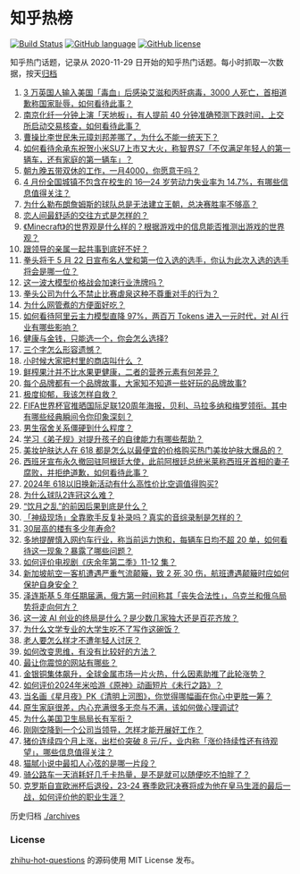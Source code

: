 # 知乎热榜
[![Build Status](https://github.com/ToWeLong/zhihu-hot-questions/workflows/CI/badge.svg)](https://github.com/ToWeLong/zhihu-hot-questions/actions)
[![GitHub language](https://img.shields.io/badge/language-golang-orange.svg)](https://golang.org/)
[![GitHub license](https://img.shields.io/github/license/ToWeLong/zhihu-hot-questions)](https://github.com/ToWeLong/zhihu-hot-questions/blob/main/LICENSE)

知乎热门话题，记录从 2020-11-29 日开始的知乎热门话题。每小时抓取一次数据，按天[归档](./archives)

<!-- BEGIN -->

1. [3 万英国人输入美国「毒血」后感染艾滋和丙肝病毒，3000 人死亡，首相道歉称国家耻辱，如何看待此事？](https://www.zhihu.com/question/656713985)
1. [南京化纤一分钟上演「天地板」，有人提前 40 分钟准确预测下跌时间，上交所启动交易核查，如何看待此事？](https://www.zhihu.com/question/656700373)
1. [曹操比李世民朱元璋刘邦差哪了，为什么不能一统天下？](https://www.zhihu.com/question/654604705)
1. [如何看待余承东祝贺小米SU7上市又大火，称智界S7「不仅满足年轻人的第一辆车，还有家庭的第一辆车」？](https://www.zhihu.com/question/656688949)
1. [朝九晚五带双休的工作，一月4000，你愿意干吗？](https://www.zhihu.com/question/656489119)
1. [4 月份全国城镇不包含在校生的 16—24 岁劳动力失业率为 14.7%，有哪些信息值得关注？](https://www.zhihu.com/question/656702230)
1. [为什么勒布朗詹姆斯的球队总是无法建立王朝，总决赛胜率不够高？](https://www.zhihu.com/question/296112971)
1. [恋人间最舒适的交往方式是怎样的？](https://www.zhihu.com/question/651763235)
1. [《Minecraft》的世界观是什么样的？根据游戏中的信息能否推测出游戏的世界观？](https://www.zhihu.com/question/416592774)
1. [跟领导的亲属一起共事到底好不好？](https://www.zhihu.com/question/656542498)
1. [拳头将于 5 月 22 日宣布名人堂和第一位入选的选手，你认为此次入选的选手将会是哪一位？](https://www.zhihu.com/question/656574053)
1. [这一波大模型价格战会加速行业洗牌吗？](https://www.zhihu.com/question/656593151)
1. [拳头公司为什么不禁止比赛虐泉这种不尊重对手的行为？](https://www.zhihu.com/question/656641763)
1. [为什么网管煮的方便面好吃？](https://www.zhihu.com/question/655107031)
1. [如何看待阿里云主力模型直降 97%，两百万 Tokens 进入一元时代，对 AI 行业有哪些影响？](https://www.zhihu.com/question/656741003)
1. [健康与金钱，只能选一个，你会怎么选择?](https://www.zhihu.com/question/656538634)
1. [三个字怎么形容遗憾？](https://www.zhihu.com/question/653358680)
1. [小时候大家把村里的商店叫什么 ？](https://www.zhihu.com/question/653311283)
1. [鲜榨果汁并不比水果更健康，二者的营养元素有何差异？](https://www.zhihu.com/question/656571234)
1. [每个品牌都有一个品牌故事，大家知不知道一些好玩的品牌故事?](https://www.zhihu.com/question/21257214)
1. [极度抑郁，我该怎样自救？](https://www.zhihu.com/question/652598028)
1. [FIFA世界杯官推晒国际足联120周年海报，贝利、马拉多纳和梅罗领衔。其中有哪些经典瞬间令你印象深刻？](https://www.zhihu.com/question/656746582)
1. [男生宿舍关系僵硬到什么程度？](https://www.zhihu.com/question/294784481)
1. [学习《弟子规》对提升孩子的自律能力有哪些帮助？](https://www.zhihu.com/question/637852668)
1. [美妆护肤达人在 618 都是怎么以最便宜的价格购买热门美妆护肤大爆品的？](https://www.zhihu.com/question/656591659)
1. [西班牙宣布永久撤回驻阿根廷大使，此前阿根廷总统米莱称西班牙首相的妻子腐败，并拒绝道歉，如何看待此事？](https://www.zhihu.com/question/656721600)
1. [2024年 618以旧换新活动有什么高性价比空调值得购买?](https://www.zhihu.com/question/656076001)
1. [为什么球队2连冠这么难？](https://www.zhihu.com/question/656644076)
1. [“饮月之乱”的前因后果到底是什么？](https://www.zhihu.com/question/619880546)
1. [「神级现场」全靠歌手反复补录吗？真实的音综录制是怎样的？](https://www.zhihu.com/question/656284850)
1. [30层高的楼有多少年寿命?](https://www.zhihu.com/question/555372636)
1. [多地提醒慎入网约车行业，称当前运力饱和，每辆车日均不超 20 单，如何看待这一现象？暴露了哪些问题？](https://www.zhihu.com/question/656680989)
1. [如何评价电视剧《庆余年第二季》11-12 集？](https://www.zhihu.com/question/656711600)
1. [新加坡航空一客机遭遇严重气流颠簸，致 2 死 30 伤，航班遭遇颠簸时应如何保护自身安全？](https://www.zhihu.com/question/656716360)
1. [泽连斯基 5 年任期届满，俄方第一时间称其「丧失合法性」，乌克兰和俄乌局势将走向何方？](https://www.zhihu.com/question/656696521)
1. [这一波 AI 创业的终局是什么？是少数几家独大还是百花齐放？](https://www.zhihu.com/question/655559317)
1. [为什么文学专业的大学生吃不了写作这碗饭？](https://www.zhihu.com/question/650684038)
1. [老人要怎么样才不遭年轻人讨厌？](https://www.zhihu.com/question/501529602)
1. [如何改变思维，有没有比较好的方法？](https://www.zhihu.com/question/655258524)
1. [最让你震惊的网站有哪些？](https://www.zhihu.com/question/20030360)
1. [金银铜集体飙升，全球金属市场一片火热，什么因素助推了此轮涨势？](https://www.zhihu.com/question/656676550)
1. [如何评价2024年米哈游《原神》动画短片《未行之路》？](https://www.zhihu.com/question/656694027)
1. [当名画《星月夜》PK《清明上河图》，你觉得哪幅画在你心中更胜一筹？](https://www.zhihu.com/question/656687606)
1. [原生家庭很差，内心充满很多无奈与不满，该如何做心理调试?](https://www.zhihu.com/question/656578100)
1. [为什么美国卫生局局长有军衔？](https://www.zhihu.com/question/385552089)
1. [刚刚空降到一个公司当领导，怎样才能开展好工作？](https://www.zhihu.com/question/655855770)
1. [猪价连续四个月上涨，出栏价突破 8 元/斤，业内称「涨价持续性还有待观望」，哪些信息值得关注？](https://www.zhihu.com/question/656688311)
1. [猫腻小说中最扣人心弦的是哪一片段？](https://www.zhihu.com/question/656693259)
1. [骑公路车一天消耗好几千卡热量，是不是就可以随便吃不怕胖了？](https://www.zhihu.com/question/656320286)
1. [克罗斯自宣欧洲杯后退役，23-24 赛季欧冠决赛将成为他在皇马生涯的最后一战，如何评价他的职业生涯？](https://www.zhihu.com/question/656718695)

<!-- END -->

历史归档 [./archives](./archives)


### License
[zhihu-hot-questions](https://github.com/towelong/zhihu-hot-questions) 的源码使用 MIT License 发布。